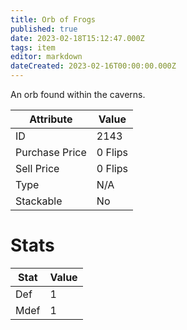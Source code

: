 ```yaml
---
title: Orb of Frogs
published: true
date: 2023-02-18T15:12:47.000Z
tags: item
editor: markdown
dateCreated: 2023-02-16T00:00:00.000Z
---
```


An orb found within the caverns.

|Attribute|Value|
|-|-|
|ID|2143|
|Purchase Price|0 Flips|
|Sell Price|0 Flips|
|Type|N/A|
|Stackable|No|

# Stats
|Stat|Value|
|-|-|
|Def|1|
|Mdef|1|
